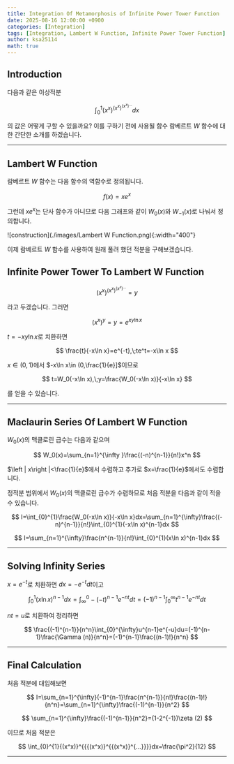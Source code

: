 ```yaml
---
title: Integration Of Metamorphosis of Infinite Power Tower Function
date: 2025-08-16 12:00:00 +0900
categories: [Integration]
tags: [Integration, Lambert W Function, Infinite Power Tower Function]
author: ksa25114
math: true
---
```



## Introduction

다음과 같은 이상적분

$$
\int_{0}^{1}{(x^x)}^{{{(x^x)}^{{(x^x)}^{...}}}}dx
$$

의 값은 어떻게 구할 수 있을까요? 이를 구하기 전에 사용될 함수 람베르트 $W$ 함수에 대한 간단한 소개를 하겠습니다.

---

## Lambert W Function

람베르트 $W$ 함수는 다음 함수의 역함수로 정의됩니다.

$$
f(x)=xe^x
$$

그런데 $xe^x$는 단사 함수가 아니므로 다음 그래프와 같이 $W_0(x)$와 $W_{-1}(x)$로 나눠서 정의합니다.

![construction](./images/Lambert W Function.png){:width="400"}

이제 람베르트 $W$ 함수를 사용하여 원래 풀려 했던 적분을 구해보겠습니다.

## Infinite Power Tower To Lambert W Function

$$
{(x^x)}^{{{(x^x)}^{{(x^x)}^{...}}}}=y
$$

라고 두겠습니다. 그러면

$$
{(x^x)}^y=y=e^{xy\ln x}
$$

$t=-xy\ln x$로 치환하면

$$
\frac{t}{-x\ln x}=e^{-t},\;te^t=-x\ln x
$$

$x\in (0,1)$에서 $-x\ln x\in (0,\frac{1}{e}]$이므로

$$
t=W_0(-x\ln x),\;y=\frac{W_0(-x\ln x)}{-x\ln x}
$$

를 얻을 수 있습니다.

---


## Maclaurin Series Of Lambert W Function

$W_0(x)$의 맥클로린 급수는 다음과 같으며

$$
W_0(x)=\sum_{n=1}^{\infty }\frac{(-n)^{n-1}}{n!}x^n
$$

$\left | x\right |<\frac{1}{e}$에서 수렴하고 추가로 $x=\frac{1}{e}$에서도 수렴합니다.

정적분 범위에서 $W_0(x)$의 맥클로린 급수가 수렴하므로 처음 적분을 다음과 같이 적을 수 있습니다.

$$
I=\int_{0}^{1}\frac{W_0(-x\ln x)}{-x\ln x}dx=\sum_{n=1}^{\infty}\frac{(-n)^{n-1}}{n!}\int_{0}^{1}(-x\ln x)^{n-1}dx
$$

$$
I=\sum_{n=1}^{\infty}\frac{n^{n-1}}{n!}\int_{0}^{1}(x\ln x)^{n-1}dx
$$

---

## Solving Infinity Series

$x=e^{-t}$로 치환하면 $dx=-e^{-t}dt$이고

$$
\int_{0}^{1}(x\ln x)^{n-1}dx=\int_{\infty}^{0}-(-t)^{n-1}e^{-nt}dt=(-1)^{n-1}\int_{0}^{\infty}t^{n-1}e^{-nt}dt
$$

$nt=u$로 치환하여 정리하면

$$
\frac{(-1)^{n-1}}{n^n}\int_{0}^{\infty}u^{n-1}e^{-u}du=(-1)^{n-1}\frac{\Gamma (n)}{n^n}=(-1)^{n-1}\frac{(n-1)!}{n^n}
$$

---

## Final Calculation

처음 적분에 대입해보면

$$
I=\sum_{n=1}^{\infty}(-1)^{n-1}\frac{n^{n-1}}{n!}\frac{(n-1)!}{n^n}=\sum_{n=1}^{\infty}\frac{(-1)^{n-1}}{n^2}
$$

$$
\sum_{n=1}^{\infty}\frac{(-1)^{n-1}}{n^2}=(1-2^{-1})\zeta (2)
$$

이므로 처음 적분은

$$
\int_{0}^{1}{(x^x)}^{{{(x^x)}^{{(x^x)}^{...}}}}dx=\frac{\pi^2}{12}
$$

---
